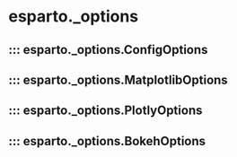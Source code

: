# esparto._options

## ::: esparto._options.ConfigOptions

## ::: esparto._options.MatplotlibOptions

## ::: esparto._options.PlotlyOptions

## ::: esparto._options.BokehOptions

<br>
